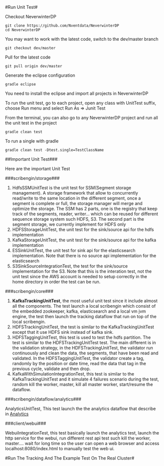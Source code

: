 #Run Unit Test#

Checkout NeverwinterDP

```
git clone https://github.com/Nventdata/NeverwinterDP
cd NeverwinterDP
```

You may want to work with the latest code, switch to the dev/master branch
````
git checkout dev/master 
````

Pull for the latest code

````
git pull origin dev/master 
````

Generate the eclipse configuration

```
gradle eclipse
```

You need to install the eclipse and import all projects in NeverwinterDP

To run the unit test, go to each project, open any class with UnitTest suffix, choose Run menu and select Run As => Junit Test

From the terminal, you can also go to any NeverwinterDP project and run all the unit test in the project

````
gradle clean test
````

To run a single with gradle

````
gradle clean test -Dtest.single=TestClassName
````

##Important Unit Test###

Here are the important Unit Test

###scribengin/storage###

1. HdfsSSMUnitTest is the unit test for SSM(Segment storage management). A storage framework that allow to concurrently read/write to the same location in the different segment, once a segment is complete or full, the storage manager will merge and optimize the storage. The SSM has 2 parts, one is the registry that keep track of the segments, reader, writer... which can be reused for different sequence storage system such HDFS, S3. The second part is the segment storage, we currently implement for HDFS only
2. HDFSStorageUnitTest, the unit test for the sink/source api for the hdfs implementation
3. KafkaStorageUnitTest, the unit test for the sink/source api for the kafka implementation
4. ESSinkUnitTest, the unit test for sink api for the elasticsearch implementation. Note that there is no source api implementation for the elasticsearch
5. S3SinkSourceIntegrationTest, the test for the sink/source implementation for the S3. Note that this is the interation test, not the unit test since the AWS account is needed to setup correctly in the home directory in order the test can be run.

###scribengin/core###

1. **KafkaTrackingUnitTest**, the most useful unit test since it include almost all the components. The test launch a local scribengin which consist of the embedded zookeeper, kafka, elasticsearch and a local vm jvm engine, the test then launch the tracking dataflow that run on top of the local scribengin.
2. HDFSTrackingUnitTest, the test is similar to the KafkaTrackingUnitTest except that it use HDFS sink instead of kafka sink.
3. HDFSTaggingUnitTest, this test is used to test the hdfs partition. The test is similar to the HDFSTrackingUnitTest test. The main different is in the validation strategy, in the HDFSTrackingUnitTest, the validator run continuously and clean the data, the segments, that have been read and validated. In the HDFSTaggingUnitTest, the validator create a tag, randomly by the position or date time, read the data that tag in the previous cycle, validate and then drop.
4. KafkaWithSimulationIntegrationTest, this test is similar to the KafkaTrackingUnitTest and it simulate 4 failures scenario during the test, random kill the worker, master, kill all master worker, start/resume the dataflow.

###scribengin/dataflow/analytics###

AnalyticsUnitTest, This test launch the the analytics dataflow that describe in 
[Analytics](code-organization-howto.md#analytics)


###client/webui###

WebuiIntegrationTest, this test basically launch the analytics test, launch the http service for the webui, run different rest api test such kill the worker, master.... wait for long time so the user can open a web browser and access localhost:8080/index.html to manually test the web ui. 

#Run The Tracking And The Example Test On The Real Cluster#

